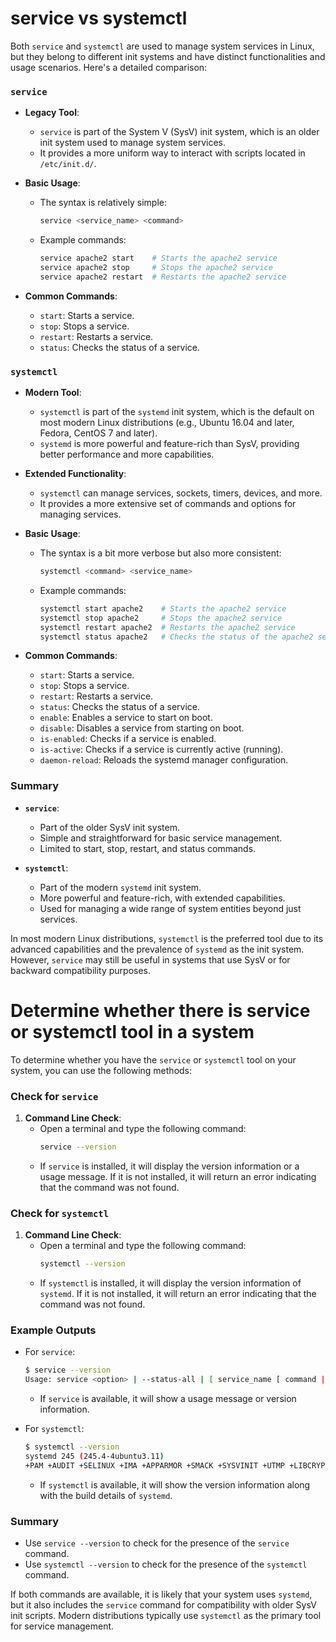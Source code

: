 # service vs systemctl

Both `service` and `systemctl` are used to manage system services in Linux, but they belong to different init systems and have distinct functionalities and usage scenarios. Here's a detailed comparison:

### `service`

- **Legacy Tool**:
  - `service` is part of the System V (SysV) init system, which is an older init system used to manage system services.
  - It provides a more uniform way to interact with scripts located in `/etc/init.d/`.

- **Basic Usage**:
  - The syntax is relatively simple:
    ```sh
    service <service_name> <command>
    ```
  - Example commands:
    ```sh
    service apache2 start    # Starts the apache2 service
    service apache2 stop     # Stops the apache2 service
    service apache2 restart  # Restarts the apache2 service
    ```

- **Common Commands**:
  - `start`: Starts a service.
  - `stop`: Stops a service.
  - `restart`: Restarts a service.
  - `status`: Checks the status of a service.

### `systemctl`

- **Modern Tool**:
  - `systemctl` is part of the `systemd` init system, which is the default on most modern Linux distributions (e.g., Ubuntu 16.04 and later, Fedora, CentOS 7 and later).
  - `systemd` is more powerful and feature-rich than SysV, providing better performance and more capabilities.

- **Extended Functionality**:
  - `systemctl` can manage services, sockets, timers, devices, and more.
  - It provides a more extensive set of commands and options for managing services.

- **Basic Usage**:
  - The syntax is a bit more verbose but also more consistent:
    ```sh
    systemctl <command> <service_name>
    ```
  - Example commands:
    ```sh
    systemctl start apache2    # Starts the apache2 service
    systemctl stop apache2     # Stops the apache2 service
    systemctl restart apache2  # Restarts the apache2 service
    systemctl status apache2   # Checks the status of the apache2 service
    ```

- **Common Commands**:
  - `start`: Starts a service.
  - `stop`: Stops a service.
  - `restart`: Restarts a service.
  - `status`: Checks the status of a service.
  - `enable`: Enables a service to start on boot.
  - `disable`: Disables a service from starting on boot.
  - `is-enabled`: Checks if a service is enabled.
  - `is-active`: Checks if a service is currently active (running).
  - `daemon-reload`: Reloads the systemd manager configuration.

### Summary

- **`service`**:
  - Part of the older SysV init system.
  - Simple and straightforward for basic service management.
  - Limited to start, stop, restart, and status commands.

- **`systemctl`**:
  - Part of the modern `systemd` init system.
  - More powerful and feature-rich, with extended capabilities.
  - Used for managing a wide range of system entities beyond just services.

In most modern Linux distributions, `systemctl` is the preferred tool due to its advanced capabilities and the prevalence of `systemd` as the init system. However, `service` may still be useful in systems that use SysV or for backward compatibility purposes.

# Determine whether there is service or systemctl tool in a system

To determine whether you have the `service` or `systemctl` tool on your system, you can use the following methods:

### Check for `service`

1. **Command Line Check**:
   - Open a terminal and type the following command:
     ```sh
     service --version
     ```
   - If `service` is installed, it will display the version information or a usage message. If it is not installed, it will return an error indicating that the command was not found.

### Check for `systemctl`

1. **Command Line Check**:
   - Open a terminal and type the following command:
     ```sh
     systemctl --version
     ```
   - If `systemctl` is installed, it will display the version information of `systemd`. If it is not installed, it will return an error indicating that the command was not found.

### Example Outputs

- For `service`:
  ```sh
  $ service --version
  Usage: service <option> | --status-all | [ service_name [ command | --full-restart ] ]
  ```
  - If `service` is available, it will show a usage message or version information.

- For `systemctl`:
  ```sh
  $ systemctl --version
  systemd 245 (245.4-4ubuntu3.11)
  +PAM +AUDIT +SELINUX +IMA +APPARMOR +SMACK +SYSVINIT +UTMP +LIBCRYPTSETUP +GCRYPT +GNUTLS +ACL +XZ +LZ4 +ZSTD +SECCOMP +BLKID +ELFUTILS +KMOD +IDN2 -IDN +PCRE2 default-hierarchy=hybrid
  ```
  - If `systemctl` is available, it will show the version information along with the build details of `systemd`.

### Summary

- Use `service --version` to check for the presence of the `service` command.
- Use `systemctl --version` to check for the presence of the `systemctl` command.

If both commands are available, it is likely that your system uses `systemd`, but it also includes the `service` command for compatibility with older SysV init scripts. Modern distributions typically use `systemctl` as the primary tool for service management.

